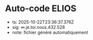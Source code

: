 # Auto-code ELIOS
- ts: 2025-10-22T23:36:37.376Z
- sig: ∞.je.toi.nous.432.528
- note: fichier généré automatiquement